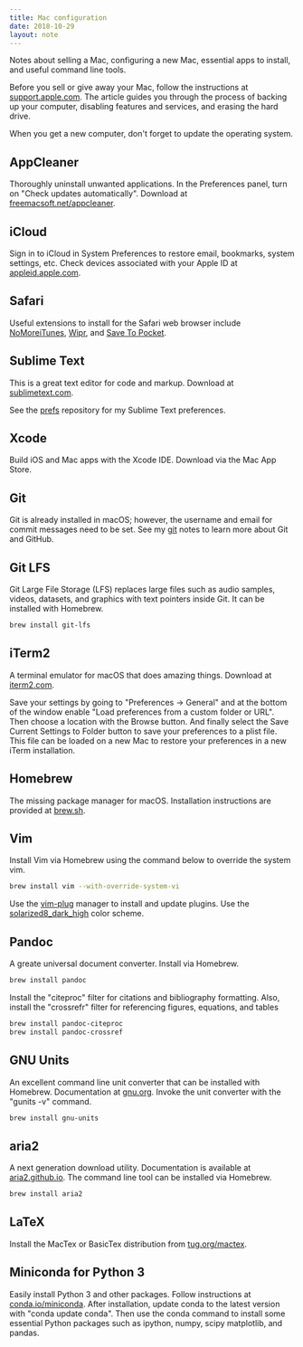 ```yaml
---
title: Mac configuration
date: 2018-10-29
layout: note
---
```


Notes about selling a Mac, configuring a new Mac, essential apps to install,
and useful command line tools.

Before you sell or give away your Mac, follow the instructions at
[support.apple.com](https://support.apple.com/en-us/HT201065). The article
guides you through the process of backing up your computer, disabling features
and services, and erasing the hard drive.

When you get a new computer, don't forget to update the operating system.

## AppCleaner

Thoroughly uninstall unwanted applications. In the Preferences panel, turn on
"Check updates automatically". Download at
[freemacsoft.net/appcleaner](https://freemacsoft.net/appcleaner/).

## iCloud

Sign in to iCloud in System Preferences to restore email, bookmarks, system
settings, etc. Check devices associated with your Apple ID at
[appleid.apple.com](https://appleid.apple.com/).

## Safari

Useful extensions to install for the Safari web browser include
[NoMoreiTunes](http://nomoreitunes.einserver.de),
[Wipr](http://giorgiocalderolla.com), and [Save To
Pocket](https://getpocket.com/safari/).

## Sublime Text

This is a great text editor for code and markup. Download at
[sublimetext.com](https://www.sublimetext.com).

See the [prefs](https://github.com/wigging/prefs) repository for my Sublime
Text preferences.

## Xcode

Build iOS and Mac apps with the Xcode IDE. Download via the Mac App Store.

## Git

Git is already installed in macOS; however, the username and email for commit
messages need to be set. See my [git](https://github.com/wigging/notes/blob/master/git.md) notes to learn more about Git and GitHub.

## Git LFS

Git Large File Storage (LFS) replaces large files such as audio samples,
videos, datasets, and graphics with text pointers inside Git. It can be
installed with Homebrew.

```bash
brew install git-lfs
```

## iTerm2

A terminal emulator for macOS that does amazing things. Download at
[iterm2.com](http://www.iterm2.com).

Save your settings by going to "Preferences -> General" and at the bottom of
the window enable "Load preferences from a custom folder or URL". Then choose a
location with the Browse button. And finally select the Save Current Settings
to Folder button to save your preferences to a plist file. This file can be
loaded on a new Mac to restore your preferences in a new iTerm installation.

## Homebrew

The missing package manager for macOS. Installation instructions are provided
at [brew.sh](http://brew.sh).

## Vim

Install Vim via Homebrew using the command below to override the system vim.

```bash
brew install vim --with-override-system-vi
```

Use the [vim-plug](https://github.com/junegunn/vim-plug) manager to install and
update plugins. Use the [solarized8_dark_high](https://github.com/lifepillar/vim-solarized8) color scheme.

## Pandoc

A greate universal document converter. Install via Homebrew.

```bash
brew install pandoc
```

Install the "citeproc" filter for citations and bibliography formatting. Also,
install the "crossrefr" filter for referencing figures, equations, and tables

```bash
brew install pandoc-citeproc
brew install pandoc-crossref
```

## GNU Units

An excellent command line unit converter that can be installed with Homebrew.
Documentation at [gnu.org](https://www.gnu.org/software/units/). Invoke the
unit converter with the "gunits -v" command.

```bash
brew install gnu-units
```

## aria2

A next generation download utility. Documentation is available at
[aria2.github.io](https://aria2.github.io). The command line tool can be
installed via Homebrew.

```bash
brew install aria2
```

## LaTeX

Install the MacTex or BasicTex distribution from [tug.org/mactex](http://www.tug.org/mactex/).

## Miniconda for Python 3

Easily install Python 3 and other packages. Follow instructions at
[conda.io/miniconda](https://conda.io/miniconda.html). After installation, update conda to the latest version with "conda update conda". Then use the conda command to install some essential Python packages such as ipython, numpy, scipy matplotlib, and pandas.

